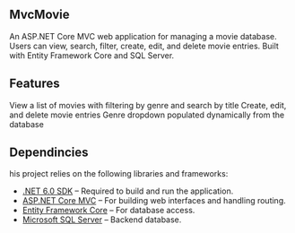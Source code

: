 ## MvcMovie
An ASP.NET Core MVC web application for managing a movie database. Users can view, search, filter, create, edit, and delete movie entries. Built with Entity Framework Core and SQL Server.

## Features
View a list of movies with filtering by genre and search by title
Create, edit, and delete movie entries
Genre dropdown populated dynamically from the database

## Dependincies
his project relies on the following libraries and frameworks:

- [.NET 6.0 SDK](https://dotnet.microsoft.com/en-us/download/dotnet/6.0) – Required to build and run the application.
- [ASP.NET Core MVC](https://learn.microsoft.com/en-us/aspnet/core/mvc/overview?view=aspnetcore-6.0) – For building web interfaces and handling routing.
- [Entity Framework Core](https://learn.microsoft.com/en-us/ef/core/) – For database access.
- [Microsoft SQL Server](https://www.microsoft.com/en-us/sql-server) – Backend database.


